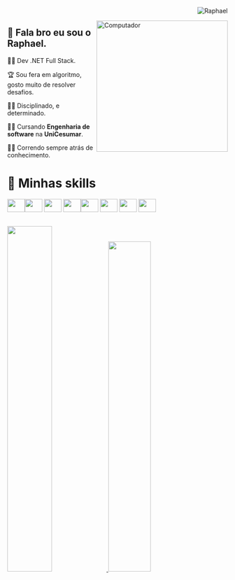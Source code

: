 <p align="right"> <img src="https://komarev.com/ghpvc/?username=raphael-rfa&label=Profile%20views&color=d15c45&style=flat" alt="Raphael" /> </p>
<img src="https://i.pinimg.com/564x/b9/1a/f3/b91af3e5f79edb5763643063155f7501.jpg" max-width="300px" width="300px" align="right" alt="Computador">

## 👋 Fala bro eu sou o Raphael.  

<p>👨‍💻 Dev .NET Full Stack.</p>
<p>🏆 Sou fera em algoritmo, gosto muito de resolver desafios.</p>
<p>💂‍♂️ Disciplinado, e determinado.</p> 
<p>👨‍🎓 Cursando <b>Engenharia de software</b> na <b>UniCesumar</b>.</p>
<p>🏃‍♂️ Correndo sempre atrás de conhecimento.</p>

# 🚀 Minhas skills
  <img height="30" width="40" src="https://cdn.jsdelivr.net/gh/devicons/devicon/icons/html5/html5-original-wordmark.svg" /><img height="30" width="40" src="https://cdn.jsdelivr.net/gh/devicons/devicon/icons/css3/css3-original-wordmark.svg" /> <img height="30" width="40" src="https://cdn.jsdelivr.net/gh/devicons/devicon/icons/javascript/javascript-original.svg" /> <img height="30" width="40" src="https://cdn.jsdelivr.net/gh/devicons/devicon/icons/csharp/csharp-original.svg" /><img height="30" width="40" src="https://cdn.jsdelivr.net/gh/devicons/devicon/icons/dotnetcore/dotnetcore-original.svg" /> <img height="30" width="40" src="https://cdn.jsdelivr.net/gh/devicons/devicon/icons/microsoftsqlserver/microsoftsqlserver-plain-wordmark.svg" /> <img height="30" width="40" src="https://cdn.jsdelivr.net/gh/devicons/devicon/icons/azure/azure-original.svg" /> <img height="30" width="40" src="https://zeevector.com/wp-content/uploads/Azure-Devops-Logo-Transparent.png" />

##
<div>
  <a href="https://github.com/raphael-rfa">
  <img height="45%" width="45%" src="https://github-readme-stats.vercel.app/api?username=raphael-rfa&show_icons=true&theme=transparent"/>
  <img height="44%" width="44%" src="https://github-readme-stats.vercel.app/api/top-langs/?username=raphael-rfa&layout=compact&langs_count=7&theme=transparent"/>
</div>

##




